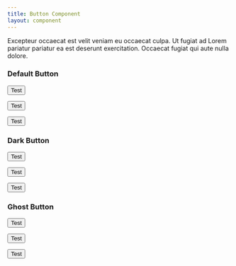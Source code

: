 ```yaml
---
title: Button Component
layout: component
---
```


<script>
  import { Button } from '$lib/components'
</script>

Excepteur occaecat est velit veniam eu occaecat culpa. Ut fugiat ad Lorem pariatur pariatur ea est deserunt exercitation. Occaecat fugiat qui aute nulla dolore.

### Default Button

<Button size="sm">Test</Button>

<Button size="md">Test</Button>

<Button size="lg">Test</Button>

### Dark Button

<Button type="dark" size="sm">Test</Button>

<Button type="dark" size="md">Test</Button>

<Button type="dark" size="lg">Test</Button>

### Ghost Button

<Button type="ghost" size="sm">Test</Button>

<Button type="ghost" size="md">Test</Button>

<Button type="ghost" size="lg">Test</Button>
